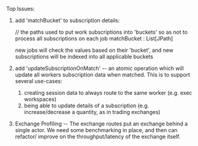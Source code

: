 Top Issues:
1) add 'matchBucket' to subscription details:
   
   // the paths used to put work subscriptions into 'buckets' so as not to process all subscriptions on each job
   matchBucket : List[JPath]

   new jobs will check the values based on their 'bucket', and new subscriptions will be indexed into all applicable
   buckets

2) add 'updateSubscriptionOnMatch' -- an atomic operation which will update all workers subscription data when matched.
   This is to support several use-cases:
   1) creating session data to always route to the same worker (e.g. exec workspaces)
   2) being able to update details of a subscription (e.g. increase/decrease a quantity, as in trading exchanges)

3) Exchange Profiling --
   The exchange routes put an exchange behind a single actor. We need some benchmarking in place, and then can refactor/
   improve on the throughput/latency of the exchange itself.